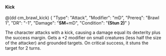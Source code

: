 #### Kick

@(dd cm_brawl_kick)
{ "Type": "Attack",
	"Modifier": "mD",
	"Prereq": "Brawl 1",
	"DR": "-1",
	"Damage": "__SM__+mD",
	"Condition": "__(Stun 2)__"
}


The character attacks with a kick, causing a damage equal its dexterity plus the success margin.
Gets a +2 modifier on small creatures (less half the size of the attacker) and grounded  targets.
On critical success, it stuns the target for 2 turns.
